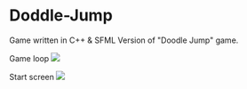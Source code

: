 # Doddle-Jump
Game written in C++ &amp; SFML
Version of "Doodle Jump" game.

Game loop
<img src="https://user-images.githubusercontent.com/56079123/73777994-bb339400-478a-11ea-8851-51baccc0897e.png">

Start screen
<img src="https://user-images.githubusercontent.com/56079123/73777901-90494000-478a-11ea-9671-404bca0dfdbb.png">

